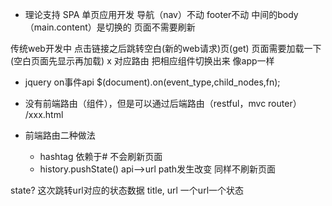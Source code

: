 - 理论支持
    SPA 单页应用开发 导航（nav）不动
    footer不动 中间的body（main.content）是切换的 页面不需要刷新

传统web开发中
    点击链接之后跳转空白(新的web请求)页(get)
    页面需要加载一下(空白页面先显示再加载)  x
    对应路由 把相应组件切换出来 像app一样
- jquery  on事件api
        $(document).on(event_type,child_nodes,fn);

- 没有前端路由（组件），但是可以通过后端路由（restful，mvc router）   /xxx.html
- 前端路由二种做法
    - hashtag 依赖于# 不会刷新页面
    - history.pushState() api——>url path发生改变 同样不刷新页面

state? 这次跳转url对应的状态数据
title, 
url 一个url一个状态